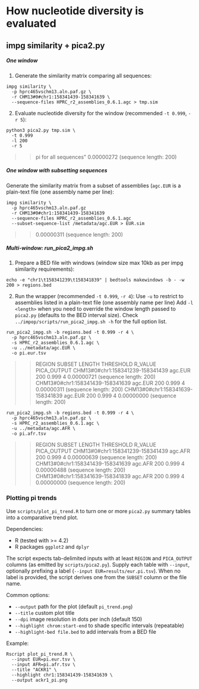 # How nucleotide diversity is evaluated

## impg similarity + pica2.py

##### One window

1. Generate the similarity matrix comparing all sequences:
```
impg similarity \
  -p hprc465vschm13.aln.paf.gz \
  -r CHM13#0#chr1:158341439-158341639 \
  --sequence-files HPRC_r2_assemblies_0.6.1.agc > tmp.sim
```

2. Evaluate nucleotide diversity for the window (recommended `-t 0.999`, `-r 5`):
```
python3 pica2.py tmp.sim \
  -t 0.999 
  -l 200 
  -r 5
```
>> pi for all sequences" 0.00000272 (sequence length: 200)


##### One window with subsetting sequences

Generate the similarity matrix from a subset of assemblies (`agc.EUR` is a plain-text file (one assembly name per line):
```
impg similarity \
  -p hprc465vschm13.aln.paf.gz 
  -r CHM13#0#chr1:158341439-158341639 
  --sequence-files HPRC_r2_assemblies_0.6.1.agc 
  --subset-sequence-list /metadata/agc.EUR > EUR.sim
```
>> 0.00000311 (sequence length: 200)


##### Multi-window: run_pica2_impg.sh 

1. Prepare a BED file with windows (window size max 10kb as per impg similarity requirements):
```
echo -e "chr1\t158341239\t158341839" | bedtools makewindows -b - -w 200 > regions.bed
```

2. Run the wrapper (recommended `-t 0.999`, `-r 4`):
Use `-u` to restrict to assemblies listed in a plain-text file (one assembly name per line)
Add `-l <length>` when you need to override the window length passed to `pica2.py` (defaults to the BED interval size).
Check `../impop/scripts/run_pica2_impg.sh -h` for the full option list.

```
run_pica2_impg.sh -b regions.bed -t 0.999 -r 4 \
  -p hprc465vschm13.aln.paf.gz \
  -s HPRC_r2_assemblies_0.6.1.agc \
  -u ../metadata/agc.EUR \
  -o pi.eur.tsv
```
>>REGION  SUBSET  LENGTH  THRESHOLD       R_VALUE PICA_OUTPUT
>>CHM13#0#chr1:158341239-158341439        agc.EUR 200     0.999   4       0.00000721 (sequence length: 200)
>>CHM13#0#chr1:158341439-158341639        agc.EUR 200     0.999   4       0.00000311 (sequence length: 200)
>>CHM13#0#chr1:158341639-158341839        agc.EUR 200     0.999   4       0.00000000 (sequence length: 200)


```
run_pica2_impg.sh -b regions.bed -t 0.999 -r 4 \
  -p hprc465vschm13.aln.paf.gz \
  -s HPRC_r2_assemblies_0.6.1.agc \
  -u ../metadata/agc.AFR \
  -o pi.afr.tsv
```
>>REGION  SUBSET  LENGTH  THRESHOLD       R_VALUE PICA_OUTPUT
>>CHM13#0#chr1:158341239-158341439        agc.AFR 200     0.999   4       0.00000639 (sequence length: 200)
>>CHM13#0#chr1:158341439-158341639        agc.AFR 200     0.999   4       0.00000488 (sequence length: 200)
>>CHM13#0#chr1:158341639-158341839        agc.AFR 200     0.999   4       0.00000000 (sequence length: 200)


### Plotting pi trends

Use `scripts/plot_pi_trend.R` to turn one or more `pica2.py` summary tables into a comparative trend plot.

Dependencies:
- R (tested with >= 4.2)
- R packages `ggplot2` and `dplyr`

The script expects tab-delimited inputs with at least `REGION` and `PICA_OUTPUT` columns (as emitted by `scripts/pica2.py`). Supply each table with `--input`, optionally prefixing a label (`--input EUR=results/eur.pi.tsv`). When no label is provided, the script derives one from the `SUBSET` column or the file name.

Common options:
- `--output` path for the plot (default `pi_trend.png`)
- `--title` custom plot title
- `--dpi` image resolution in dots per inch (default 150)
- `--highlight chrom:start-end` to shade specific intervals (repeatable)
- `--highlight-bed file.bed` to add intervals from a BED file

Example:
```
Rscript plot_pi_trend.R \
  --input EUR=pi.eur.tsv \
  --input AFR=pi.afr.tsv \
  --title "ACKR1" \
  --highlight chr1:158341439-158341639 \
  --output ackr1_pi.png
```


